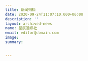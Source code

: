 ```yaml
---
title: 新闻归档
date: 2020-09-24T11:07:10.000+06:00
description: ''
layout: archived-news
name: 星辰通讯社
email: editor@domain.com
image: 
summary: 


---
```

